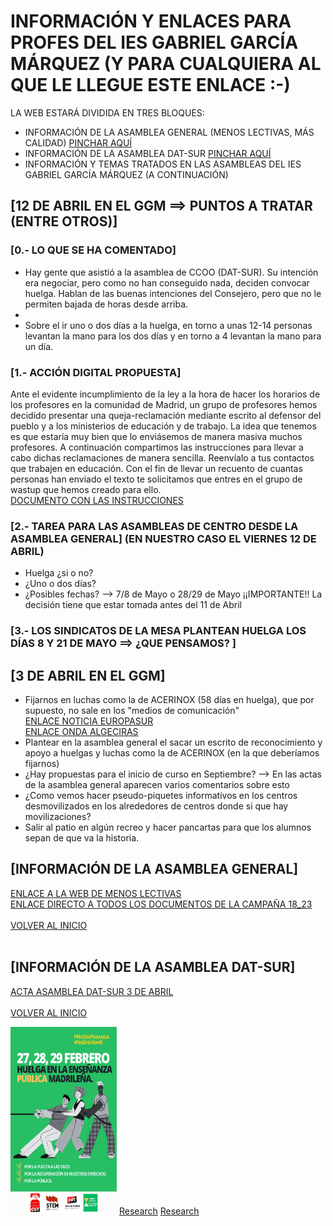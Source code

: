 <a name="inicio"></a>
# INFORMACIÓN Y ENLACES PARA PROFES DEL IES GABRIEL GARCÍA MÁRQUEZ (Y PARA CUALQUIERA AL QUE LE LLEGUE ESTE ENLACE :-)

LA WEB ESTARÁ DIVIDIDA EN TRES BLOQUES:
  - INFORMACIÓN DE LA ASAMBLEA GENERAL (MENOS LECTIVAS, MÁS CALIDAD) [PINCHAR AQUÍ](#general)
  - INFORMACIÓN DE LA ASAMBLEA DAT-SUR [PINCHAR AQUÍ](#datsur)
  - INFORMACIÓN Y TEMAS TRATADOS EN LAS ASAMBLEAS DEL IES GABRIEL GARCÍA MÁRQUEZ (A CONTINUACIÓN)
    
## [12 DE ABRIL EN EL GGM ==> PUNTOS A TRATAR (ENTRE OTROS)] 
### [0.- LO QUE SE HA COMENTADO]
  - Hay gente que asistió a la asamblea de CCOO (DAT-SUR). Su intención era negociar, pero como no han conseguido nada, deciden convocar huelga. Hablan de las buenas intenciones del Consejero, pero que no le permiten bajada de horas desde arriba.
  - 
  - Sobre el ir uno o dos días a la huelga, en torno a unas 12-14 personas levantan la mano para los dos días y en torno a 4 levantan la mano para un día.


### [1.- ACCIÓN DIGITAL PROPUESTA]
Ante el evidente incumplimiento de la ley a la hora de hacer los horarios de los profesores en la comunidad de Madrid, un grupo de profesores hemos decidido presentar una queja-reclamación mediante escrito al defensor del pueblo y a los ministerios de educación y de trabajo.
La idea que tenemos es que estaría muy bien que lo enviásemos de manera masiva muchos profesores.
A continuación compartimos las instrucciones para llevar a cabo dichas reclamaciones de manera sencilla.
Reenvíalo a tus contactos que trabajen en educación.
Con el fin de llevar un recuento de cuantas personas han enviado el texto te solicitamos que entres en el grupo de wastup que hemos creado para ello.
<br>
[DOCUMENTO CON LAS INSTRUCCIONES](https://mega.nz/file/xN8TEQrS#xMtkAtGsG8oAGbFPa66K3617xfjDgLr2GpFWz5OW7LY)

### [2.- TAREA PARA LAS ASAMBLEAS DE CENTRO DESDE LA ASAMBLEA GENERAL] <b>(EN NUESTRO CASO EL VIERNES 12 DE ABRIL)</b>
  - Huelga ¿si o no?
  - ¿Uno o dos días?
  - ¿Posibles fechas? --> 7/8 de Mayo o 28/29 de Mayo
  ¡¡IMPORTANTE!! La decisión tiene que estar tomada antes del 11 de Abril

### [3.- LOS SINDICATOS DE LA MESA PLANTEAN HUELGA LOS DÍAS 8 Y 21 DE MAYO ==> ¿QUE PENSAMOS? ]

 
## [3 DE ABRIL EN EL GGM]
- Fijarnos en luchas como la de ACERINOX (58 días en huelga), que por supuesto, no sale en los "medios de comunicación" <br>
[ENLACE NOTICIA EUROPASUR](https://www.europasur.es/los_barrios/Acerinox-comite-huelga-negociacion-convenio_0_1886513579.html) <br>
[ENLACE ONDA ALGECIRAS](https://www.youtube.com/watch?v=CWtThocu-m8)
- Plantear en la asamblea general el sacar un escrito de reconocimiento y apoyo a huelgas y luchas como la de ACERINOX (en la que deberíamos fijarnos)
- ¿Hay propuestas para el inicio de curso en Septiembre? --> En las actas de la asamblea general aparecen varios comentarios sobre esto
- ¿Como vemos hacer pseudo-piquetes informativos en los centros desmovilizados en los alrededores de centros donde si que hay movilizaciones?
- Salir al patio en algún recreo y hacer pancartas para que los alumnos sepan de que va la historia.

<a name="general"></a>
## [INFORMACIÓN DE LA ASAMBLEA GENERAL]  
[ENLACE A LA WEB DE MENOS LECTIVAS](https://sites.google.com/view/menoslectivas/inicio?fbclid=PAAaaqWAbWZwA0s3rgv9F3sp_PvYYOQWqU_nt5EED4Tb0_pllt68GAWjk8tj0) <br>
[ENLACE DIRECTO A TODOS LOS DOCUMENTOS DE LA CAMPAÑA 18_23](https://docs.google.com/document/d/1Q08LgGZRj7RZ8u_8xzcPUhxvCBtdeepL/edit)<br><br>
[VOLVER AL INICIO](#inicio) <br><br>
<a name="datsur"></a>
## [INFORMACIÓN DE LA ASAMBLEA DAT-SUR]  
[ACTA ASAMBLEA DAT-SUR 3 DE ABRIL](https://mega.nz/file/kFcjCZrR#zG1JxgKvzaybqxq1ST4BahFvlh2J6lZOjgrI3Nv08rE)<br><br>
[VOLVER AL INICIO](#inicio)<br>

<img src="cartel.jpg" height="300px" width="170px" alt="Photo of creator"/>
<a href="asambleaggm.github.io/datsur.html">Research</a>
<a href="https://asambleaggm.github.io/datsur.html">Research</a>
